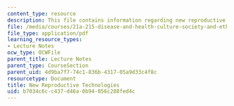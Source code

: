 ```yaml
---
content_type: resource
description: This file contains information regarding new reproductive technologies.
file: /media/courses/21a-215-disease-and-health-culture-society-and-ethics-spring-2012/b7034c6cc437d46a0b94056c288fed4c_MIT21A_215S12_lecture_23.pdf
file_type: application/pdf
learning_resource_types:
- Lecture Notes
ocw_type: OCWFile
parent_title: Lecture Notes
parent_type: CourseSection
parent_uid: 4d9ba7f7-74c1-836b-4317-05a9d33c4f8c
resourcetype: Document
title: New Reproductive Technologies
uid: b7034c6c-c437-d46a-0b94-056c288fed4c
---
```

